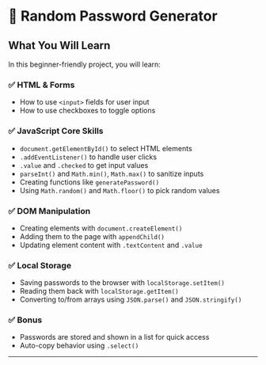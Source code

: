 # 🔐 Random Password Generator

## What You Will Learn

In this beginner-friendly project, you will learn:

### ✅ HTML & Forms

- How to use `<input>` fields for user input
- How to use checkboxes to toggle options

### ✅ JavaScript Core Skills

- `document.getElementById()` to select HTML elements
- `.addEventListener()` to handle user clicks
- `.value` and `.checked` to get input values
- `parseInt()` and `Math.min()`, `Math.max()` to sanitize inputs
- Creating functions like `generatePassword()`
- Using `Math.random()` and `Math.floor()` to pick random values

### ✅ DOM Manipulation

- Creating elements with `document.createElement()`
- Adding them to the page with `appendChild()`
- Updating element content with `.textContent` and `.value`

### ✅ Local Storage

- Saving passwords to the browser with `localStorage.setItem()`
- Reading them back with `localStorage.getItem()`
- Converting to/from arrays using `JSON.parse()` and `JSON.stringify()`

### ✅ Bonus

- Passwords are stored and shown in a list for quick access
- Auto-copy behavior using `.select()`

---
